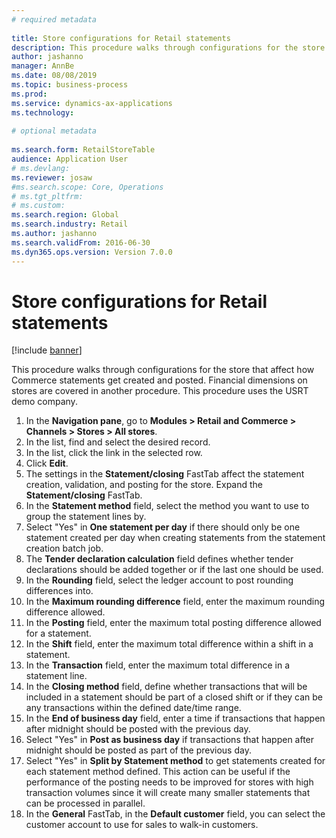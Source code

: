 ```yaml
--- 
# required metadata 
 
title: Store configurations for Retail statements
description: This procedure walks through configurations for the store that affect how Commerce statements get created and posted. 
author: jashanno
manager: AnnBe 
ms.date: 08/08/2019
ms.topic: business-process 
ms.prod:  
ms.service: dynamics-ax-applications 
ms.technology:  
 
# optional metadata 
 
ms.search.form: RetailStoreTable   
audience: Application User 
# ms.devlang:  
ms.reviewer: josaw
#ms.search.scope: Core, Operations 
# ms.tgt_pltfrm:  
# ms.custom:  
ms.search.region: Global
ms.search.industry: Retail
ms.author: jashanno
ms.search.validFrom: 2016-06-30 
ms.dyn365.ops.version: Version 7.0.0 
---
```

# Store configurations for Retail statements

[!include [banner](../includes/banner.md)]

This procedure walks through configurations for the store that affect how Commerce statements get created and posted. Financial dimensions on stores are covered in another procedure. This procedure uses the USRT demo company.

1. In the **Navigation pane**, go to **Modules > Retail and Commerce > Channels > Stores > All stores**.
2. In the list, find and select the desired record.
3. In the list, click the link in the selected row.
4. Click **Edit**.
5. The settings in the **Statement/closing** FastTab affect the statement creation, validation, and posting for the store. Expand the **Statement/closing** FastTab.  
6. In the **Statement method** field, select the method you want to use to group the statement lines by.  
7. Select "Yes" in **One statement per day** if there should only be one statement created per day when creating statements from the statement creation batch job.  
8. The **Tender declaration calculation** field defines whether tender declarations should be added together or if the last one should be used.  
9. In the **Rounding** field, select the ledger account to post rounding differences into.  
10. In the **Maximum rounding difference** field, enter the maximum rounding difference allowed.
11. In the **Posting** field, enter the maximum total posting difference allowed for a statement.
12. In the **Shift** field, enter the maximum total difference within a shift in a statement.  
13. In the **Transaction** field, enter the maximum total difference in a statement line.  
14. In the **Closing method** field, define whether transactions that will be included in a statement should be part of a closed shift or if they can be any transactions within the defined date/time range.  
15. In the **End of business day** field, enter a time if transactions that happen after midnight should be posted with the previous day.  
16. Select "Yes" in **Post as business day** if transactions that happen after midnight should be posted as part of the previous day.  
17. Select "Yes" in **Split by Statement method** to get statements created for each statement method defined. This action can be useful if the performance of the posting needs to be improved for stores with high transaction volumes since it will create many smaller statements that can be processed in parallel.  
18. In the **General** FastTab, in the **Default customer** field, you can select the customer account to use for sales to walk-in customers.  

